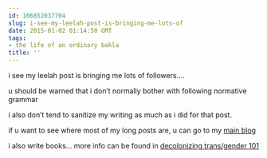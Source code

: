 ```yaml
---
id: 106852037704
slug: i-see-my-leelah-post-is-bringing-me-lots-of
date: 2015-01-02 01:14:50 GMT
tags:
- the life of an ordinary bakla
title: ''
---
```

<p>i see my leelah post is bringing me lots of followers&#8230;.</p>

<p>u should be warned that i don&#8217;t normally bother with following normative grammar</p>

<p>i also don&#8217;t tend to sanitize my writing as much as i did for that post.</p>

<p>if u want to see where most of my long posts are, u can go to my <a href="http://b.binaohan.org">main blog</a></p>

<p>i also write books&#8230; more info can be found in <a href="http://biyuti.com/decol101">decolonizing trans/gender 101</a></p>